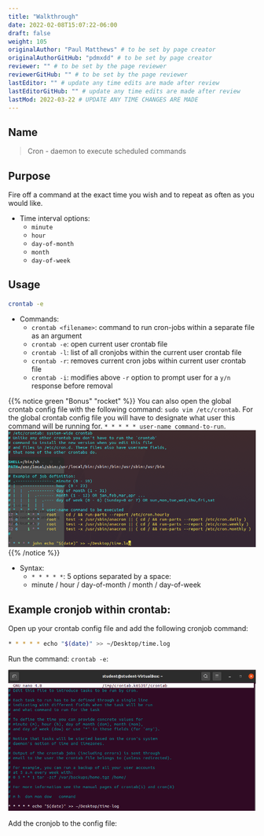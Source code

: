 ```yaml
---
title: "Walkthrough"
date: 2022-02-08T15:07:22-06:00
draft: false
weight: 105
originalAuthor: "Paul Matthews" # to be set by page creator
originalAuthorGitHub: "pdmxdd" # to be set by page creator
reviewer: "" # to be set by the page reviewer
reviewerGitHub: "" # to be set by the page reviewer
lastEditor: "" # update any time edits are made after review
lastEditorGitHub: "" # update any time edits are made after review
lastMod: 2022-03-22 # UPDATE ANY TIME CHANGES ARE MADE
---
```


## Name

> Cron - daemon to execute scheduled commands

## Purpose

Fire off a command at the exact time you wish and to repeat as often as you would like.
- Time interval options:
  - `minute`
  - `hour`
  - `day-of-month`
  - `month`
  - `day-of-week`

## Usage

```bash
crontab -e
```
- Commands:
  - `crontab <filename>`: command to run cron-jobs within a separate file as an argument
  - `crontab -e`: open current user  crontab file
  - `crontab -l`: list of all cronjobs within the current user crontab file
  - `crontab -r`: removes current cron jobs within current user crontab file
  - `crontab -i`: modifies above `-r` option to prompt user for a `y/n` response before removal

{{% notice green "Bonus" "rocket" %}}
You can also open the global crontab config file with the following command: `sudo vim /etc/crontab`. For the global crontab config file you will have to designate what user this command will be running for. `* * * * * user-name command-to-run`.
![global-crontab](pictures/global-crontab.png?classes=border)
{{% /notice %}}

- Syntax:
  - `* * * * *`: 5 options separated by a space:
  - minute / hour / day-of-month / month / day-of-week

## Example cronjob within crontab:

Open up your crontab config file and add the following cronjob command:

```bash
* * * * * echo "$(date)" >> ~/Desktop/time.log
```

Run the command: `crontab -e`:

![crontab-time-log](pictures/crontab-time-log.png?classes=border)

Add the cronjob to the config file:

<!-- Possible Example: sudo apt update, upgrade, autoremove once a week -->
